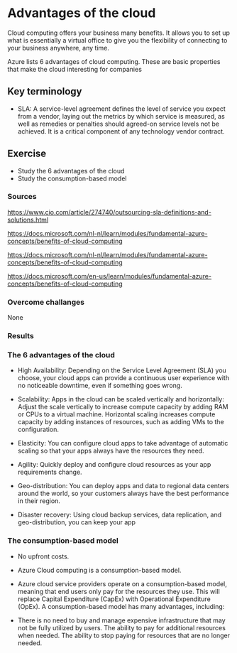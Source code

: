 # Advantages of the cloud

Cloud computing offers your business many benefits. It allows you to set up what is essentially a virtual office to give you the flexibility of connecting to your business anywhere, any time.

Azure lists 6 advantages of cloud computing. These are basic properties that make the cloud interesting for companies

## Key terminology

- SLA: A service-level agreement defines the level of service you expect from a vendor, laying out the metrics by which service is measured, as well as remedies or penalties should agreed-on service levels not be achieved. It is a critical component of any technology vendor contract.


## Exercise

- Study the 6 advantages of the cloud
- Study the consumption-based model

### Sources

https://www.cio.com/article/274740/outsourcing-sla-definitions-and-solutions.html

https://docs.microsoft.com/nl-nl/learn/modules/fundamental-azure-concepts/benefits-of-cloud-computing

https://docs.microsoft.com/nl-nl/learn/modules/fundamental-azure-concepts/benefits-of-cloud-computing

https://docs.microsoft.com/en-us/learn/modules/fundamental-azure-concepts/benefits-of-cloud-computing

### Overcome challanges

None

### Results

### The 6 advantages of the cloud

 - High Availability: Depending on the Service Level Agreement (SLA) you choose, your cloud apps can provide a continuous user experience with no noticeable downtime, even if something goes wrong.

- Scalability: Apps in the cloud can be scaled vertically and horizontally:
Adjust the scale vertically to increase compute capacity by adding RAM or CPUs to a virtual machine.
Horizontal scaling increases compute capacity by adding instances of resources, such as adding VMs to the configuration.

- Elasticity: You can configure cloud apps to take advantage of automatic scaling so that your apps always have the resources they need.

- Agility: Quickly deploy and configure cloud resources as your app requirements change.

- Geo-distribution: You can deploy apps and data to regional data centers around the world, so your customers always have the best performance in their region.

- Disaster recovery: Using cloud backup services, data replication, and geo-distribution, you can keep your app



### The consumption-based model


- No upfront costs.

- Azure Cloud computing is a consumption-based model.

- Azure cloud service providers operate on a consumption-based model, meaning that end users only pay for the resources they use. This will replace Capital Expenditure (CapEx) with Operational Expenditure (OpEx).
A consumption-based model has many advantages, including:


- There is no need to buy and manage expensive infrastructure that may not be fully utilized by users.
The ability to pay for additional resources when needed.
The ability to stop paying for resources that are no longer needed.

